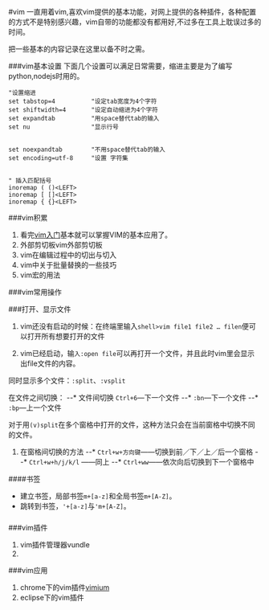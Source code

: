 #vim
一直用着vim,喜欢vim提供的基本功能，对网上提供的各种插件，各种配置的方式不是特别感兴趣，vim自带的功能都没有都用好,不过多在工具上耽误过多的时间。

把一些基本的内容记录在这里以备不时之需。

###vim基本设置
下面几个设置可以满足日常需要，缩进主要是为了编写python,nodejs时用的。
```vim
"设置缩进 
set tabstop=4          "设定tab宽度为4个字符
set shiftwidth=4       "设定自动缩进为4个字符
set expandtab          "用space替代tab的输入
set nu                 "显示行号
 
 
set noexpandtab        "不用space替代tab的输入
set encoding=utf-8     "设置 字符集
 
 
" 插入匹配括号
inoremap ( ()<LEFT>
inoremap [ []<LEFT>
inoremap { {}<LEFT>
```


###vim积累
1. 看完[vim入门](vimtutor.md)基本就可以掌握VIM的基本应用了。
1. 外部剪切板vim外部剪切板
1. vim在编辑过程中的切出与切入
1. vim中关于批量替换的一些技巧
1. vim宏的用法

###vim常用操作


###打开、显示文件
1. vim还没有启动的时候：在终端里输入`shell>vim file1 file2 … filen`便可以打开所有想要打开的文件

1. vim已经启动，输`入:open file`可以再打开一个文件，并且此时vim里会显示出file文件的内容。

同时显示多个文件：`:split`、`:vsplit`

在文件之间切换： 
--* 文件间切换 `Ctrl+6`—下一个文件 
--* `:bn`—下一个文件 
--* `:bp`—上一个文件 


对于用`(v)split`在多个窗格中打开的文件，这种方法只会在当前窗格中切换不同的文件。 
1. 在窗格间切换的方法 
--* `Ctrl+w+方向键`——切换到前／下／上／后一个窗格 
--* `Ctrl+w+h/j/k/l` ——同上 
--* `Ctrl+ww`——依次向后切换到下一个窗格中 

####书签
* 建立书签，局部书签`m+[a-z]`和全局书签`m+[A-Z]`。
* 跳转到书签，`'+[a-z]`与`'m+[A-Z]`。

###



###vim插件
1. vim插件管理器vundle
2. 


###vim应用
1. chrome下的vim插件[vimium](vimium.md)
1. eclipse下的vim插件

